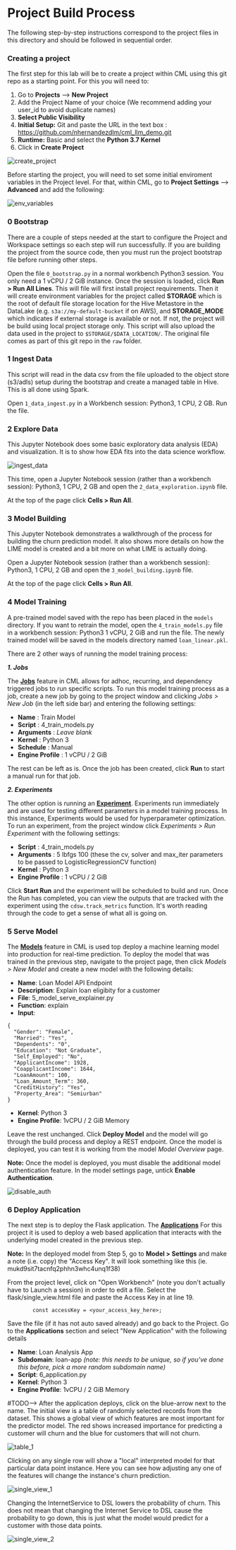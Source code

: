# Project Build Process

The following step-by-step instructions correspond to the project files in this directory and should be followed in sequential order.

### Creating a project

The first step for this lab will be to create a project within CML using this git repo as a starting point. 
For this you will need to:
1. Go to **Projects** --> **New Project**
2. Add the Project Name of your choice (We recommend adding your user_id to avoid duplicate names) 
3. **Select Public Visibility** 
4. **Initial Setup:** Git and paste the URL in the text box : https://github.com/nhernandezdlm/cml_llm_demo.git 
5. **Runtime:** Basic and select the **Python 3.7 Kernel** 
6. Click in **Create Project**

![create_project](../images/create_project.png)

Before starting the project, you will need to set some initial enviroment variables in the Project level. For that, within CML, go to **Project Settings** --> **Advanced** and add the following:

![env_variables](../images/env_variables.png)


### 0 Bootstrap

There are a couple of steps needed at the start to configure the Project and Workspace settings so each step will run successfully. If you are building the project from the source code, then you must run the project bootstrap file before running other steps.

Open the file `0_bootstrap.py` in a normal workbench Python3 session. You only need a 1 vCPU / 2 GiB instance. Once the session is loaded, click **Run > Run All Lines**. This will file will first install project requirements. Then it will create environment variables for the project called **STORAGE** which is the root of default file storage location for the Hive Metastore in the DataLake (e.g. `s3a://my-default-bucket` if on AWS), and **STORAGE_MODE** which indicates if external storage is available or not. If not, the project will be build using local project storage only. This script will also upload the data used in the project to `$STORAGE/$DATA_LOCATION/`. The original file comes as part of this git repo in the `raw` folder.


### 1 Ingest Data

This script will read in the data csv from the file uploaded to the object store (s3/adls) setup during the bootstrap and create a managed table in Hive. This is all done using Spark.

Open `1_data_ingest.py` in a Workbench session: Python3, 1 CPU, 2 GB. Run the file.


### 2 Explore Data

This Jupyter Notebook does some basic exploratory data analysis (EDA) and visualization. It is to show how EDA fits into the data science workflow.

![ingest_data](../images/ingest_data.png)

This time, open a Jupyter Notebook session (rather than a workbench session): Python3, 1 CPU, 2 GB and open the `2_data_exploration.ipynb` file. 

At the top of the page click **Cells > Run All**.


### 3 Model Building

This Jupyter Notebook demonstrates a walkthrough of the process for building the churn prediction model. It also shows more details on how the LIME model is created and a bit more on what LIME is actually doing.

Open a Jupyter Notebook session (rather than a workbench session): Python3, 1 CPU, 2 GB and open the `3_model_building.ipynb` file. 

At the top of the page click **Cells > Run All**.


### 4 Model Training

A pre-trained model saved with the repo has been placed in the `models` directory. If you want to retrain the model, open the `4_train_models.py` file in a workbench session: Python3 1 vCPU, 2 GiB and run the file. The newly trained model will be saved in the models directory named `loan_linear.pkl`. 

There are 2 other ways of running the model training process:

***1. Jobs***

The **[Jobs](https://docs.cloudera.com/machine-learning/cloud/jobs-pipelines/topics/ml-creating-a-job.html)** feature in CML allows for adhoc, recurring, and dependency triggered jobs to run specific scripts. To run this model training process as a job, create a new job by going to the project window and clicking _Jobs > New Job_ (in the left side bar) and entering the following settings:

* **Name** : Train Model
* **Script** : 4_train_models.py
* **Arguments** : _Leave blank_
* **Kernel** : Python 3
* **Schedule** : Manual
* **Engine Profile** : 1 vCPU / 2 GiB

The rest can be left as is. Once the job has been created, click **Run** to start a manual run for that job.

***2. Experiments***

The other option is running an **[Experiment](https://docs.cloudera.com/machine-learning/cloud/experiments/topics/ml-running-an-experiment.html)**. Experiments run immediately and are used for testing different parameters in a model training process. In this instance, Experiments would be used for hyperparameter optimization. To run an experiment, from the project window click *Experiments > Run Experiment* with the following settings:

* **Script** : 4_train_models.py
* **Arguments** : 5 lbfgs 100 (these the cv, solver and max_iter parameters to be passed to LogisticRegressionCV function)
* **Kernel** : Python 3
* **Engine Profile** : 1 vCPU / 2 GiB

Click **Start Run** and the experiment will be scheduled to build and run. Once the Run has completed, you can view the outputs that are tracked with the experiment using the `cdsw.track_metrics` function. It's worth reading through the code to get a sense of what all is going on.


### 5 Serve Model

The **[Models](https://docs.cloudera.com/machine-learning/cloud/models/topics/ml-creating-and-deploying-a-model.html)** feature in CML is used top deploy a machine learning model into production for real-time prediction. To deploy the model that was trained in the previous step, navigate to the project page, then click *Models > New Model* and create a new model with the following details:

* **Name**: Loan Model API Endpoint
* **Description**: Explain loan eligibity for a customer
* **File**: 5_model_serve_explainer.py
* **Function**: explain
* **Input**: 

```
{
  "Gender": "Female",
  "Married": "Yes",
  "Dependents": "0",
  "Education": "Not Graduate",
  "Self_Employed": "No",
  "ApplicantIncome": 1928,
  "CoapplicantIncome": 1644,
  "LoanAmount": 100,
  "Loan_Amount_Term": 360,
  "CreditHistory": "Yes",
  "Property_Area": "Semiurban"
}
```

* **Kernel**: Python 3
* **Engine Profile**: 1vCPU / 2 GiB Memory

Leave the rest unchanged. Click **Deploy Model** and the model will go through the build process and deploy a REST endpoint. Once the model is deployed, you can test it is working from the model *Model Overview* page.

**Note:** Once the model is deployed, you must disable the additional model authentication feature. In the model settings page, untick **Enable Authentication**.

![disable_auth](../images/disable_auth.png)

### 6 Deploy Application

The next step is to deploy the Flask application. The **[Applications](https://docs.cloudera.com/machine-learning/cloud/applications/topics/ml-applications.html)** For this project it is used to deploy a web based application that interacts with the underlying model created in the previous step.

**Note:** In the deployed model from Step 5, go to **Model > Settings** and make a note (i.e. copy) the 
"Access Key". It will look something like this (ie. mukd9sit7tacnfq2phhn3whc4unq1f38)

From the project level, click on "Open Workbench" (note you don't actually have to Launch a 
session) in order to edit a file. Select the flask/single_view.html file and paste the Access 
Key in at line 19.

`        const accessKey = <your_access_key_here>;`

Save the file (if it has not auto saved already) and go back to the Project. Go to the **Applications** section and select "New Application" with the following details

* **Name**: Loan Analysis App
* **Subdomain**: loan-app _(note: this needs to be unique, so if you've done this before, 
  pick a more random subdomain name)_
* **Script**: 6_application.py
* **Kernel**: Python 3
* **Engine Profile**: 1vCPU / 2 GiB Memory

#TODO-->
After the application deploys, click on the blue-arrow next to the name. The initial view is a table of randomly selected records from the dataset. This shows a global view of which features are most important for the predictor model. The red shows increased importance for predicting a customer will churn and the blue for customers that will not churn.

![table_1](../images/table_1.png)

Clicking on any single row will show a "local" interpreted model for that particular data point instance. Here you can see how adjusting any one of the features will change the instance's churn prediction.


![single_view_1](../images/single_view_1.png)

Changing the InternetService to DSL lowers the probability of churn. This does not mean that changing the Internet Service to DSL cause the probability to go down, this is just what the model would predict for a customer with those data points.


![single_view_2](../images/single_view_2.png)
